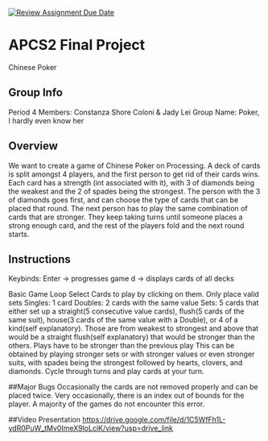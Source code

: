 [![Review Assignment Due Date](https://classroom.github.com/assets/deadline-readme-button-24ddc0f5d75046c5622901739e7c5dd533143b0c8e959d652212380cedb1ea36.svg)](https://classroom.github.com/a/syDSSnTt)
# APCS2 Final Project
Chinese Poker
## Group Info
Period 4
Members: Constanza Shore Coloni & Jady Lei
Group Name: Poker, I hardly even know her
## Overview
We want to create a game of Chinese Poker on Processing. A deck of cards is split amongst 4 players, and the first person to get rid of their cards wins. Each card has a strength (int associated with it), with 3 of diamonds being the weakest and the 2 of spades being the strongest. The person with the 3 of diamonds goes first, and can choose the type of cards that can be placed that round. The next person has to play the same combination of cards that are stronger. They keep taking turns until someone places a strong enough card, and the rest of the players fold and the next round starts.
## Instructions
Keybinds:
Enter -> progresses game
d -> displays cards of all decks

Basic Game Loop
Select Cards to play by clicking on them.
Only place valid sets
Singles: 1 card
Doubles: 2 cards with the same value
Sets: 5 cards that either set up a straight(5 consecutive value cards), flush(5 cards of the same suit), house(3 cards of the same value with a Double), or 4 of a kind(self explanatory).
Those are from weakest to strongest and above that would be a straight flush(self explanatory) that would be stronger than the others.
Plays have to be stronger than the previous play
This can be obtained by playing stronger sets or with stronger values or even stronger suits, with spades being the strongest followed by hearts, clovers, and diamonds.
Cycle through turns and play cards at your turn.

##Major Bugs
Occasionally the cards are not removed properly and can be placed twice.
Very occasionally, there is an index out of bounds for the player. A majority of the games do not encounter this error.

##Video Presentation
https://drive.google.com/file/d/1C5WfFh1L-ydR0PuW_tMv0ImeX9loLciK/view?usp=drive_link
